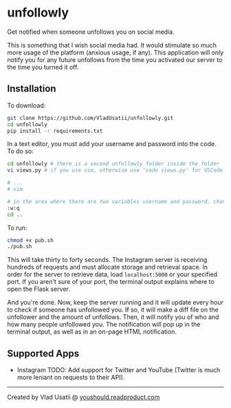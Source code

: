 # unfollowly

Get notified when someone unfollows you on social media.

This is something that I wish social media had. It would stimulate so much more usage of the platform (anxious usage, if any). This application will only notify you for any future unfollows from the time you activated our server to the time you turned it off.

## Installation

To download:

```bash
git clone https://github.com/VladUsatii/unfollowly.git
cd unfollowly
pip install -r requirements.txt
```

In a text editor, you must add your username and password into the code. To do so:

```bash
cd unfollowly # there is a second unfollowly folder inside the folder
vi views.py # if you use vim, otherwise use 'code views.py' for VSCode.

# ...
# vim

# in the area where there are two variables username and password, change the string to your username and password.
:w:q
cd ..
```

To run:

```bash
chmod +x pub.sh
./pub.sh
```

This will take thirty to forty seconds. The Instagram server is receiving hundreds of requests and must allocate storage and retrieval space. In order for the server to retrieve data, load ```localhost:5000``` or your specified port. If you aren't sure of your port, the terminal output explains where to open the Flask server.

And you're done. Now, keep the server running and it will update every hour to check if someone has unfollowed you. If so, it will make a diff file on the unfollower and the amount of unfollows. Then, it will notify you of who and how many people unfollowed you. The notification will pop up in the terminal output, as well as in an on-page HTML notification.

## Supported Apps

* Instagram
TODO: Add support for Twitter and YouTube (Twitter is much more leniant on requests to their API).

---
Created by Vlad Usatii @ [youshould.readproduct.com](http://youshould.readproduct.com)
